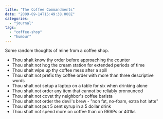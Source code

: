 ```yaml
---
title: "The Coffee Commandments"
date: "2009-09-14T15:49:38.000Z"
categories: 
  - "journal"
tags: 
  - "coffee-shop"
  - "humour"
---
```


Some random thoughts of mine from a coffee shop.

- Thou shalt know thy order before approaching the counter
- Thou shalt not hog the cream station for extended periods of time
- Thou shalt wipe up thy coffee mess after a spill
- Thou shalt not prefix thy coffee order with more than three descriptive words
- Thou shalt not setup a laptop on a table for six when drinking alone
- Thou shalt not order any item that cannot be reliably pronounced
- Thou shalt not covet thy neighbor's coffee barista
- Thou shalt not order the devil's brew - "non fat, no-foam, extra hot latte"
- Thou shalt not put 5 cent syrup in a 5 dollar drink
- Thou shalt not spend more on coffee than on RRSPs or 401ks
